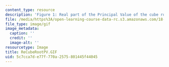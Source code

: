 ```yaml
---
content_type: resource
description: 'Figure 1: Real part of the Principal Value of the cube root.'
file: /media/https%3A/open-learning-course-data-rc.s3.amazonaws.com/18-04-complex-variables-with-applications-fall-1999/5c7cca7de77f770a2575801445f44045_ReCubeRootPV.GIF
file_type: image/gif
image_metadata:
  caption: ''
  credit: ''
  image-alt: ''
resourcetype: Image
title: ReCubeRootPV.GIF
uid: 5c7cca7d-e77f-770a-2575-801445f44045
---
```


